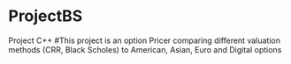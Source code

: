 # ProjectBS
Project C++
#This project is an option Pricer comparing different valuation methods (CRR, Black Scholes) to American, Asian, Euro and Digital options

